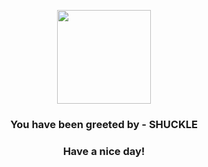 <p align="center">
            <img src="https://raw.githubusercontent.com/PokeAPI/sprites/master/sprites/pokemon/213.png" width="150" height="150">
          </p>
          <h3 align="center">You have been greeted by - <b>SHUCKLE</b></h3>
          <h3 align="center">Have a nice day!</h3>

